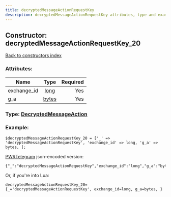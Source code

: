 ```yaml
---
title: decryptedMessageActionRequestKey
description: decryptedMessageActionRequestKey attributes, type and example
---
```

## Constructor: decryptedMessageActionRequestKey\_20  
[Back to constructors index](index.md)



### Attributes:

| Name     |    Type       | Required |
|----------|:-------------:|---------:|
|exchange\_id|[long](../types/long.md) | Yes|
|g\_a|[bytes](../types/bytes.md) | Yes|



### Type: [DecryptedMessageAction](../types/DecryptedMessageAction.md)


### Example:

```
$decryptedMessageActionRequestKey_20 = ['_' => 'decryptedMessageActionRequestKey', 'exchange_id' => long, 'g_a' => bytes, ];
```  

[PWRTelegram](https://pwrtelegram.xyz) json-encoded version:

```
{"_":"decryptedMessageActionRequestKey","exchange_id":"long","g_a":"bytes"}
```


Or, if you're into Lua:  


```
decryptedMessageActionRequestKey_20={_='decryptedMessageActionRequestKey', exchange_id=long, g_a=bytes, }

```


